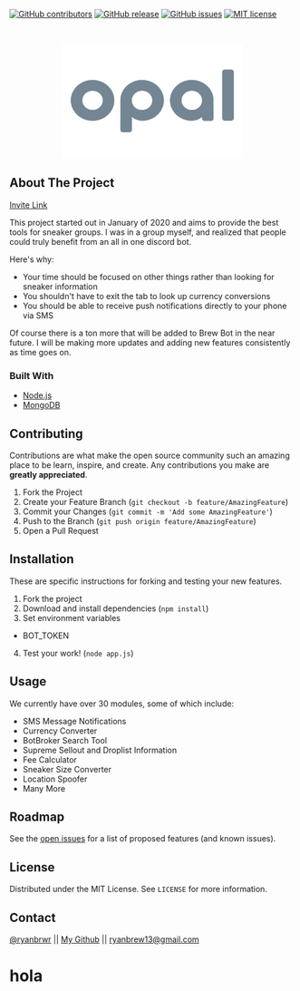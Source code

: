 [![GitHub contributors](https://img.shields.io/github/contributors/Naereen/StrapDown.js.svg)]("1")
[![GitHub release](https://img.shields.io/github/release/Naereen/StrapDown.js.svg)]("v1.0.1")
[![GitHub issues](https://img.shields.io/github/issues/Naereen/StrapDown.js.svg)](https://GitHub.com/RyanBrew/opal/issues/)
[![MIT license](https://img.shields.io/badge/License-MIT-blue.svg)](https://lbesson.mit-license.org/)



<!-- PROJECT LOGO -->
<br />
<p align="center">
  <a href="https://github.com/RyanBrew/opal">
    <img src="opal.png" alt="Logo" width="320" height="200">
  </a>
</p>



<!-- ABOUT THE PROJECT -->
## About The Project
[Invite Link](https://discord.com/api/oauth2/authorize?client_id=711827507241943040&permissions=8&scope=bot)

This project started out in January of 2020 and aims to provide the best tools for sneaker groups. I was in a group myself, and realized that people could truly benefit from an all in one discord bot.  

Here's why:
* Your time should be focused on other things rather than looking for sneaker information
* You shouldn't have to exit the tab to look up currency conversions
* You should be able to receive push notifications directly to your phone via SMS

Of course there is a ton more that will be added to Brew Bot in the near future. I will be making more updates and adding new features consistently as time goes on.

### Built With

* [Node.js](https://nodejs.org)
* [MongoDB](https://www.mongodb.com)


<!-- CONTRIBUTING -->
## Contributing

Contributions are what make the open source community such an amazing place to be learn, inspire, and create. Any contributions you make are **greatly appreciated**.

1. Fork the Project
2. Create your Feature Branch (`git checkout -b feature/AmazingFeature`)
3. Commit your Changes (`git commit -m 'Add some AmazingFeature'`)
4. Push to the Branch (`git push origin feature/AmazingFeature`)
5. Open a Pull Request

## Installation

These are specific instructions for forking and testing your new features.

1. Fork the project
2. Download and install dependencies (`npm install`)
3. Set environment variables
  - BOT_TOKEN
4. Test your work! (`node app.js`)


<!-- USAGE EXAMPLES -->
## Usage

We currently have over 30 modules, some of which include:

* SMS Message Notifications
* Currency Converter
* BotBroker Search Tool
* Supreme Sellout and Droplist Information
* Fee Calculator
* Sneaker Size Converter
* Location Spoofer
* Many More

<!-- ROADMAP -->
## Roadmap

See the [open issues](https://github.com/RyanBrew/opal/issues) for a list of proposed features (and known issues).

<!-- LICENSE -->
## License
Distributed under the MIT License. See `LICENSE` for more information.

<!-- CONTACT -->
## Contact
[@ryanbrwr](https://twitter.com/ryanbrwr) ||
[My Github](https://github.com/RyanBrew/) || 
ryanbrew13@gmail.com
# hola
